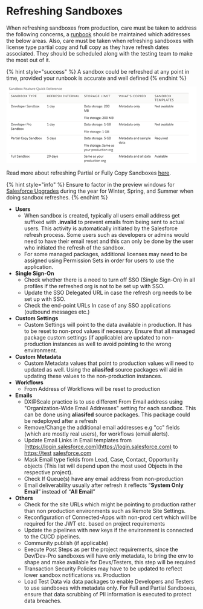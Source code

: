 # Refreshing Sandboxes

When refreshing sandboxes from production, care must be taken to address the following concerns, a [runbook](../development-practices/tracking-manual-steps.md) should be maintained which addresses the below areas. Also, care must be taken when refreshing sandboxes with license type partial copy and full copy as they have refresh dates associated. They should be scheduled along with the testing team to make the most out of it.

{% hint style="success" %}
A sandbox could be refreshed at any point in time, provided your runbook is accurate and well defined
{% endhint %}

![Sandbox Refresh Interval](<../.gitbook/assets/image (46).png>)

Read more about refreshing Partial or Fully Copy Sandboxes [here](https://help.salesforce.com/articleView?id=000313358\&type=1\&mode=1).

{% hint style="info" %}
Ensure to factor in the preview windows for [Salesforce Upgrades](https://help.salesforce.com/articleView?id=getstart\_upgrades.htm\&type=0) during the year for Winter, Spring, and Summer when doing sandbox refreshes.
{% endhint %}

* **Users**
  * When sandbox is created, typically all users email address get suffixed with **.invalid** to prevent emails from being sent to actual users. This activity is automatically initiated by the Salesforce refresh process. Some users such as developers or admins would need to have their email reset and this can only be done by the user who initiated the refresh of the sandbox.
  * For some managed packages, additional licenses may need to be assigned using Permission Sets in order for users to use the application.
* **Single Sign-On**
  * Check whether there is a need to turn off SSO (Single Sign-On) in all profiles if the refreshed org is not to be set up with SSO.
  * Update the SSO Delegated URL in case the refresh org needs to be set up with SSO.
  * Check the end-point URLs In case of any SSO applications (outbound messages etc.)
* **Custom Settings**
  * Custom Settings will point to the data available in production. It has to be reset to non-prod values if necessary. Ensure that all managed package custom settings (if applicable) are updated to non-production instances as well to avoid pointing to the wrong environment.
* **Custom Metadata**
  * Custom Metadata values that point to production values will need to updated as well. Using the **aliasifed** source packages will aid in updating these values to the non-production instances.
* **Workflows**
  * From Address of Workflows will be reset to production
* **Emails**
  * DX@Scale practice is to use different From Email address using "Organization-Wide Email Addresses" setting for each sandbox. This can be done using **aliasifed** source packages. This package could be redeployed after a refresh
  * Remove/Change the additional email addresses e.g "cc" fields (which are mostly real users), for workflows (email alerts).
  * Update Email Links in Email templates from [https://login.salesforce.com](https://login.salesforce.com) to [https://test](https://test) [salesforce.com](http://salesforce.com)
  * Mask Email type fields from Lead, Case, Contact, Opportunity objects (This list will depend upon the most used Objects in the respective project).
  * Check If Queue(s) have any email address from non-production
  * Email deliverability usually after refresh it reflects “**System Only Email**” instead of “**All Email**”
* **Others**
  * Check for the site URLs which might be pointing to production rather than non production environments such as Remote Site Settings.
  * Reconfiguration of Connected-Apps with non-prod cert which will be required for the JWT etc. based on project requirements
  * Update the pipelines with new keys if the environment is connected to the CI/CD pipelines.
  * Community publish (if applicable)
  * Execute Post Steps as per the project requirements, since the Dev/Dev-Pro sandboxes will have only metadata, to bring the env to shape and make available for Devs/Testers, this step will be required
  * Transaction Security Policies may have to be updated to reflect lower sandbox notifications vs. Production
  * Load Test Data via data packages to enable Developers and Testers to use sandboxes with metadata only. For Full and Partial Sandboxes, ensure that data scrubbing of PII information is executed to protect data breaches.

